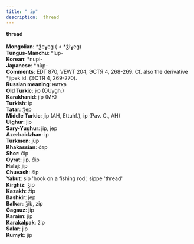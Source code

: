 ```yaml
---
title: " ip"
description:  thread
---
```

<p data-pagefind-weight="0.5">
<strong> thread</strong><br><br>
<strong>Mongolian</strong>:  *ǯeɣeg ( < *ǯiɣeg)<br>
<strong>Tungus-Manchu</strong>:  *lup-<br>
<strong>Korean</strong>:  *nupi-<br>
<strong>Japanese</strong>:  *nùp-<br>
<strong>Comments</strong>:  EDT 870, VEWT 204, ЭСТЯ 4, 268-269. Cf. also the derivative *jipek id. (ЭСТЯ 4, 269-270).<br>
<strong>Russian meaning</strong>:  нитка<br>
<strong>Old Turkic</strong>:  jɨp (OUygh.)<br>
<strong>Karakhanid</strong>:  jɨp (MK)<br>
<strong>Turkish</strong>:  ip<br>
<strong>Tatar</strong>:  ǯep<br>
<strong>Middle Turkic</strong>:  jip (AH, Ettuhf.), ip (Pav. C., AH)<br>
<strong>Uighur</strong>:  jip<br>
<strong>Sary-Yughur</strong>:  jip, jep<br>
<strong>Azerbaidzhan</strong>:  ip<br>
<strong>Turkmen</strong>:  jüp<br>
<strong>Khakassian</strong>:  čǝp<br>
<strong>Shor</strong>:  čip<br>
<strong>Oyrat</strong>:  jip, d́ip<br>
<strong>Halaj</strong>:  jip<br>
<strong>Chuvash</strong>:  śip<br>
<strong>Yakut</strong>:  sip 'hook on a fishing rod', sippe 'thread'<br>
<strong>Kirghiz</strong>:  ǯip<br>
<strong>Kazakh</strong>:  žip<br>
<strong>Bashkir</strong>:  jep<br>
<strong>Balkar</strong>:  ǯib, zip<br>
<strong>Gagauz</strong>:  jip<br>
<strong>Karaim</strong>:  jip<br>
<strong>Karakalpak</strong>:  žip<br>
<strong>Salar</strong>:  jip<br>
<strong>Kumyk</strong>:  jip<br>

</p>
